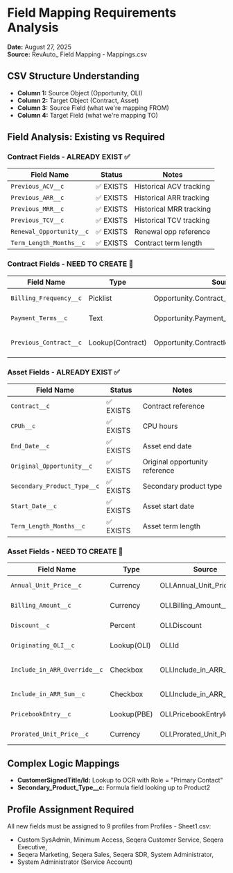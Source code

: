 # Field Mapping Requirements Analysis

**Date:** August 27, 2025  
**Source:** RevAuto_ Field Mapping - Mappings.csv

## CSV Structure Understanding
- **Column 1:** Source Object (Opportunity, OLI)
- **Column 2:** Target Object (Contract, Asset)
- **Column 3:** Source Field (what we're mapping FROM)
- **Column 4:** Target Field (what we're mapping TO)

## Field Analysis: Existing vs Required

### Contract Fields - ALREADY EXIST ✅
| Field Name | Status | Notes |
|------------|--------|--------|
| `Previous_ACV__c` | ✅ EXISTS | Historical ACV tracking |
| `Previous_ARR__c` | ✅ EXISTS | Historical ARR tracking |
| `Previous_MRR__c` | ✅ EXISTS | Historical MRR tracking |
| `Previous_TCV__c` | ✅ EXISTS | Historical TCV tracking |
| `Renewal_Opportunity__c` | ✅ EXISTS | Renewal opp reference |
| `Term_Length_Months__c` | ✅ EXISTS | Contract term length |

### Contract Fields - NEED TO CREATE 🔨
| Field Name | Type | Source | Notes |
|------------|------|---------|-------|
| `Billing_Frequency__c` | Picklist | Opportunity.Contract_Billing_Frequency__c | Payment frequency |
| `Payment_Terms__c` | Text | Opportunity.Payment_Terms__c | Payment terms |
| `Previous_Contract__c` | Lookup(Contract) | Opportunity.ContractId | Reference to predecessor |

### Asset Fields - ALREADY EXIST ✅
| Field Name | Status | Notes |
|------------|--------|--------|
| `Contract__c` | ✅ EXISTS | Contract reference |
| `CPUh__c` | ✅ EXISTS | CPU hours |
| `End_Date__c` | ✅ EXISTS | Asset end date |
| `Original_Opportunity__c` | ✅ EXISTS | Original opportunity reference |
| `Secondary_Product_Type__c` | ✅ EXISTS | Secondary product type |
| `Start_Date__c` | ✅ EXISTS | Asset start date |
| `Term_Length_Months__c` | ✅ EXISTS | Asset term length |

### Asset Fields - NEED TO CREATE 🔨
| Field Name | Type | Source | Notes |
|------------|------|---------|-------|
| `Annual_Unit_Price__c` | Currency | OLI.Annual_Unit_Price__c | Yearly pricing |
| `Billing_Amount__c` | Currency | OLI.Billing_Amount__c | Billing calculations |
| `Discount__c` | Percent | OLI.Discount | Discount percentage |
| `Originating_OLI__c` | Lookup(OLI) | OLI.Id | Source line item |
| `Include_in_ARR_Override__c` | Checkbox | OLI.Include_in_ARR__c | ARR override flag |
| `Include_in_ARR_Sum__c` | Checkbox | OLI.Include_in_ARR_Sum__c | ARR sum inclusion |
| `PricebookEntry__c` | Lookup(PBE) | OLI.PricebookEntryId | Price book reference |
| `Prorated_Unit_Price__c` | Currency | OLI.Prorated_Unit_Price__c | Prorated pricing |

## Complex Logic Mappings
- **CustomerSignedTitle/Id:** Lookup to OCR with Role = "Primary Contact"
- **Secondary_Product_Type__c:** Formula field looking up to Product2

## Profile Assignment Required
All new fields must be assigned to 9 profiles from Profiles - Sheet1.csv:
- Custom SysAdmin, Minimum Access, Seqera Customer Service, Seqera Executive, 
- Seqera Marketing, Seqera Sales, Seqera SDR, System Administrator, 
- System Administrator (Service Account)
